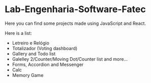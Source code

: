 # Lab-Engenharia-Software-Fatec

Here you can find some projects made using JavaScript and React.

Here is a list:

- Letreiro e Relógio
- Totalizador (Voting dashboard)
- Gallery and Todo list
- Galelley 2/Counter/Moving Dot/Counter list and more...
- Forms, Accordion and Messenger
- Calc
- Memory Game
